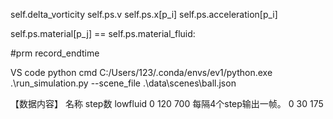 self.delta_vorticity
self.ps.v
self.ps.x[p_i]
self.ps.acceleration[p_i]



self.ps.material[p_j] == self.ps.material_fluid:

#prm
record_endtime

VS code python cmd
C:/Users/123/.conda/envs/ev1/python.exe .\run_simulation.py --scene_file .\data\scenes\ball.json


【数据内容】
名称    step数
lowfluid        0   120     700         每隔4个step输出一帧。
                0   30      175     